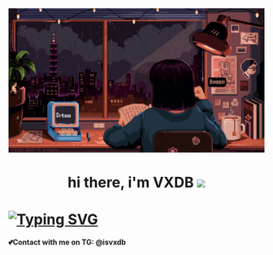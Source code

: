 <center><img src="main.gif"></center>
<center><h1>hi there, i'm VXDB
<img src="https://github.com/blackcater/blackcater/raw/main/images/Hi.gif" height="32"/></h1></center>
<h1><a href="https://git.io/typing-svg"><img src="https://readme-typing-svg.herokuapp.com?font=Source+Code+Pro&pause=1000&color=F7F7F7&width=435&lines=Young+programmer+C%23+and+Python" alt="Typing SVG" /></a></h1>
<h4>💕Contact with me on TG: @isvxdb</h4>
